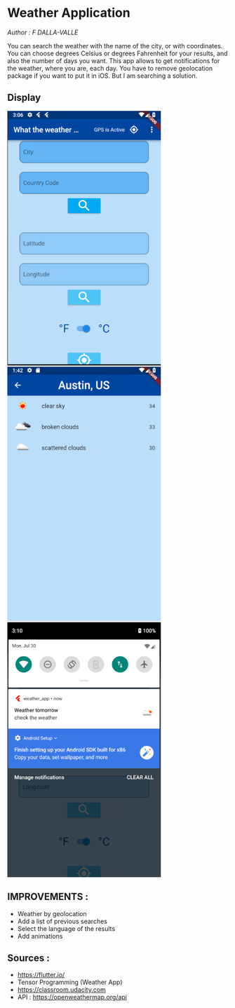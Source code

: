 # Weather Application

*Author : F DALLA-VALLE*

You can search the weather with the name of the city, or with coordinates. 
You can choose degrees Celsius or degrees Fahrenheit for your results, and also the number of days you want.
This app allows to get notifications for the weather, where you are, each day.
You have to remove geolocation package if you want to put it in iOS. But I am searching a solution.

## Display
<img src='HomePage.png' width='350'>
<img src='ResultScreen.png' width='350'>
<img src='NotifScreen.png' width='350'>

## IMPROVEMENTS :
* Weather by geolocation
* Add a list of previous searches
* Select the language of the results
* Add animations

## Sources :
* https://flutter.io/
* Tensor Programming (Weather App)
* https://classroom.udacity.com
* API : https://openweathermap.org/api
